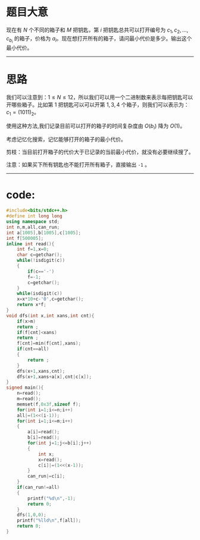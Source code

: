 # 题目大意

现在有 $N$ 个不同的箱子和 $M$ 把钥匙，第 $i$ 把钥匙总共可以打开编号为 $c_1,c_2,...,c_{b_i}$ 的箱子，价格为 $a_i$。现在想打开所有的箱子，请问最小代价是多少。输出这个最小代价。

------------

# 思路

我们可以注意到：$1 \le N \le 12$，所以我们可以用一个二进制数来表示每把钥匙可以开哪些箱子。比如第 $1$ 把钥匙可以可以开第 $1,3,4$ 个箱子，则我们可以表示为：$c_1=(1011)_2$。

使用这种方法,我们记录目前可以打开的箱子的时间复杂度由 $O(b_i)$ 降为 $O(1)$。

考虑记忆化搜索，记忆能够打开的箱子的最小代价。

剪枝：当目前打开箱子的代价大于已记录的当前最小代价，就没有必要继续搜了。

注意：如果买下所有钥匙也不能打开所有箱子，直接输出 ```-1``` 。

------------

# code:
```cpp
#include<bits/stdc++.h>
#define int long long
using namespace std;
int n,m,all,can_run;
int a[1005],b[1005],c[1005];
int f[500005];
inline int read(){
	int f=1,x=0;
	char c=getchar();
	while(!isdigit(c))
	{
		if(c=='-')
		f=-1;
		c=getchar();
	}
	while(isdigit(c))
	x=x*10+c-'0',c=getchar();
	return x*f;
}
void dfs(int x,int xans,int cnt){
	if(x>m)
	return ;
	if(f[cnt]<xans)
	return ;
	f[cnt]=min(f[cnt],xans);
	if(cnt==all)
	{
		return ;
	}
	dfs(x+1,xans,cnt);
	dfs(x+1,xans+a[x],cnt|c[x]);
}
signed main(){
	n=read();
	m=read();
	memset(f,0x3f,sizeof f);
	for(int i=1;i<=n;i++)
	all|=(1<<(i-1));
	for(int i=1;i<=m;i++)
	{
		a[i]=read();
		b[i]=read();
		for(int j=1;j<=b[i];j++)
		{
			int x;
			x=read();
			c[i]|=(1<<(x-1));
		}
		can_run|=c[i];
	}
	if(can_run!=all)
	{
		printf("%d\n",-1);
		return 0;
	}
	dfs(1,0,0);
	printf("%lld\n",f[all]);
	return 0;
} 
```
